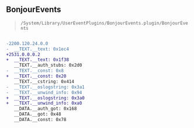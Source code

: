 ## BonjourEvents

> `/System/Library/UserEventPlugins/BonjourEvents.plugin/BonjourEvents`

```diff

-2200.120.24.0.0
-  __TEXT.__text: 0x1ec4
+2531.0.0.0.2
+  __TEXT.__text: 0x1f38
   __TEXT.__auth_stubs: 0x2d0
-  __TEXT.__const: 0x8
+  __TEXT.__const: 0x20
   __TEXT.__cstring: 0x414
-  __TEXT.__oslogstring: 0x3a1
-  __TEXT.__unwind_info: 0x94
+  __TEXT.__oslogstring: 0x3a0
+  __TEXT.__unwind_info: 0xa0
   __DATA.__auth_got: 0x168
   __DATA.__got: 0x48
   __DATA.__const: 0x78

```
